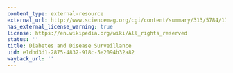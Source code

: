 ```yaml
---
content_type: external-resource
external_url: http://www.sciencemag.org/cgi/content/summary/313/5784/175?etoc
has_external_license_warning: true
license: https://en.wikipedia.org/wiki/All_rights_reserved
status: ''
title: Diabetes and Disease Surveillance
uid: e1dbd3d1-2875-4832-918c-5e2094b32a82
wayback_url: ''
---
```

